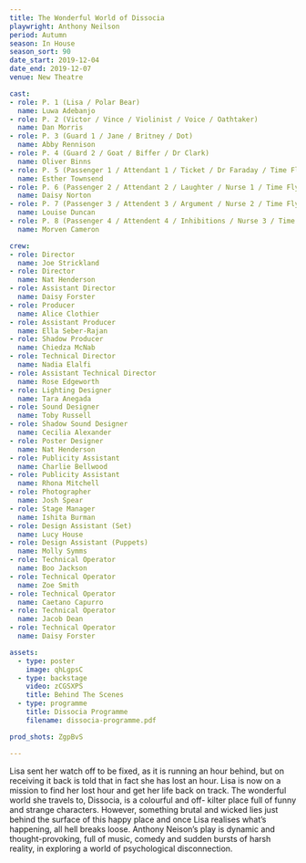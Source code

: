 ```yaml
---
title: The Wonderful World of Dissocia
playwright: Anthony Neilson
period: Autumn
season: In House
season_sort: 90
date_start: 2019-12-04
date_end: 2019-12-07
venue: New Theatre

cast:
- role: P. 1 (Lisa / Polar Bear)
  name: Luwa Adebanjo
- role: P. 2 (Victor / Vince / Violinist / Voice / Oathtaker)
  name: Dan Morris
- role: P. 3 (Guard 1 / Jane / Britney / Dot)
  name: Abby Rennison
- role: P. 4 (Guard 2 / Goat / Biffer / Dr Clark)
  name: Oliver Binns
- role: P. 5 (Passenger 1 / Attendant 1 / Ticket / Dr Faraday / Time Fly Operator / Mechanised Voice)
  name: Esther Townsend
- role: P. 6 (Passenger 2 / Attendant 2 / Laughter / Nurse 1 / Time Fly Operator)
  name: Daisy Norton
- role: P. 7 (Passenger 3 / Attendent 3 / Argument / Nurse 2 / Time Fly Operator)
  name: Louise Duncan
- role: P. 8 (Passenger 4 / Attendent 4 / Inhibitions / Nurse 3 / Time Fly Operator / Automated Voice)
  name: Morven Cameron

crew:
- role: Director
  name: Joe Strickland
- role: Director 
  name: Nat Henderson
- role: Assistant Director
  name: Daisy Forster
- role: Producer
  name: Alice Clothier
- role: Assistant Producer
  name: Ella Seber-Rajan
- role: Shadow Producer
  name: Chiedza McNab
- role: Technical Director 
  name: Nadia Elalfi
- role: Assistant Technical Director
  name: Rose Edgeworth
- role: Lighting Designer 
  name: Tara Anegada
- role: Sound Designer 
  name: Toby Russell
- role: Shadow Sound Designer
  name: Cecilia Alexander
- role: Poster Designer 
  name: Nat Henderson
- role: Publicity Assistant
  name: Charlie Bellwood
- role: Publicity Assistant
  name: Rhona Mitchell
- role: Photographer
  name: Josh Spear
- role: Stage Manager 
  name: Ishita Burman 
- role: Design Assistant (Set)
  name: Lucy House
- role: Design Assistant (Puppets)
  name: Molly Symms
- role: Technical Operator 
  name: Boo Jackson
- role: Technical Operator 
  name: Zoe Smith
- role: Technical Operator 
  name: Caetano Capurro
- role: Technical Operator 
  name: Jacob Dean
- role: Technical Operator 
  name: Daisy Forster

assets:
  - type: poster
    image: qhLgpsC
  - type: backstage
    video: zCGSXPS
    title: Behind The Scenes
  - type: programme
    title: Dissocia Programme
    filename: dissocia-programme.pdf

prod_shots: ZgpBvS

---
```


Lisa sent her watch off to be fixed, as it is running an hour behind, but on receiving it back is
told that in fact she has lost an hour. Lisa is now on a mission to find her lost hour and get her life back on track. The wonderful world she travels to, Dissocia, is a colourful and off-
kilter place full of funny and strange characters. However, something brutal and wicked lies just behind the surface of this happy place and once Lisa realises what’s happening, all hell breaks loose.
Anthony Neison’s play is dynamic and thought-provoking, full of music, comedy and sudden
bursts of harsh reality, in exploring a world of psychological disconnection.

